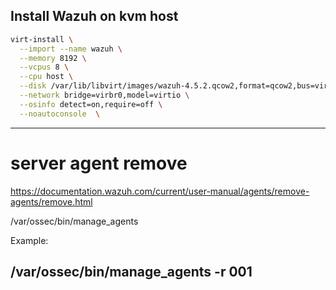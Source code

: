 ## Install Wazuh on kvm host



```bash
virt-install \
  --import --name wazuh \
  --memory 8192 \
  --vcpus 8 \
  --cpu host \
  --disk /var/lib/libvirt/images/wazuh-4.5.2.qcow2,format=qcow2,bus=virtio \
  --network bridge=virbr0,model=virtio \
  --osinfo detect=on,require=off \
  --noautoconsole  \
```



----
# server agent remove
https://documentation.wazuh.com/current/user-manual/agents/remove-agents/remove.html


/var/ossec/bin/manage_agents


Example:

/var/ossec/bin/manage_agents -r 001
---
